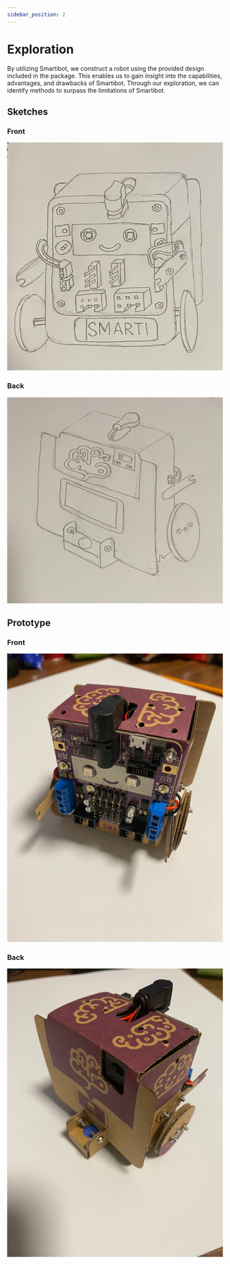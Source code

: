 ```yaml
---
sidebar_position: 2
---
```


# Exploration

By utilizing Smartibot, we construct a robot using the provided design included in the package. This enables us to gain insight into the capabilities, advantages, and drawbacks of Smartibot. Through our exploration, we can identify methods to surpass the limitations of Smartibot.

## Sketches

### Front

![sketch-front](./img/sketch-front.jpg)

### Back

![sketch-back](./img/sketch-back.jpg)

## Prototype

### Front

![prototype-front](./img/actual-front.jpg)

### Back

![prototype-back](./img/actual-back.jpg)

